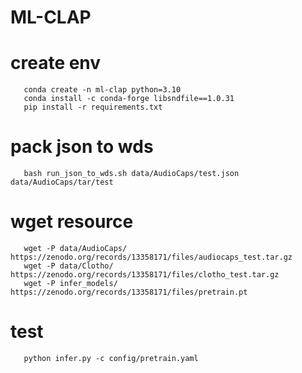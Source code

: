 # ML-CLAP
# create env
```
   conda create -n ml-clap python=3.10
   conda install -c conda-forge libsndfile==1.0.31
   pip install -r requirements.txt 
```
# pack json  to wds
```
   bash run_json_to_wds.sh data/AudioCaps/test.json data/AudioCaps/tar/test
```
# wget resource
```
   wget -P data/AudioCaps/ https://zenodo.org/records/13358171/files/audiocaps_test.tar.gz
   wget -P data/Clotho/ https://zenodo.org/records/13358171/files/clotho_test.tar.gz
   wget -P infer_models/ https://zenodo.org/records/13358171/files/pretrain.pt
```
# test
```
   python infer.py -c config/pretrain.yaml
```
